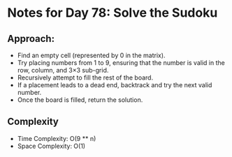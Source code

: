 # Notes for Day 78: Solve the Sudoku

## Approach:

- Find an empty cell (represented by 0 in the matrix).
- Try placing numbers from 1 to 9, ensuring that the number is valid in the row, column, and 3×3 sub-grid.
- Recursively attempt to fill the rest of the board.
- If a placement leads to a dead end, backtrack and try the next valid number.
- Once the board is filled, return the solution.

## Complexity

- Time Complexity: O(9 \*\* n)
- Space Complexity: O(1)
